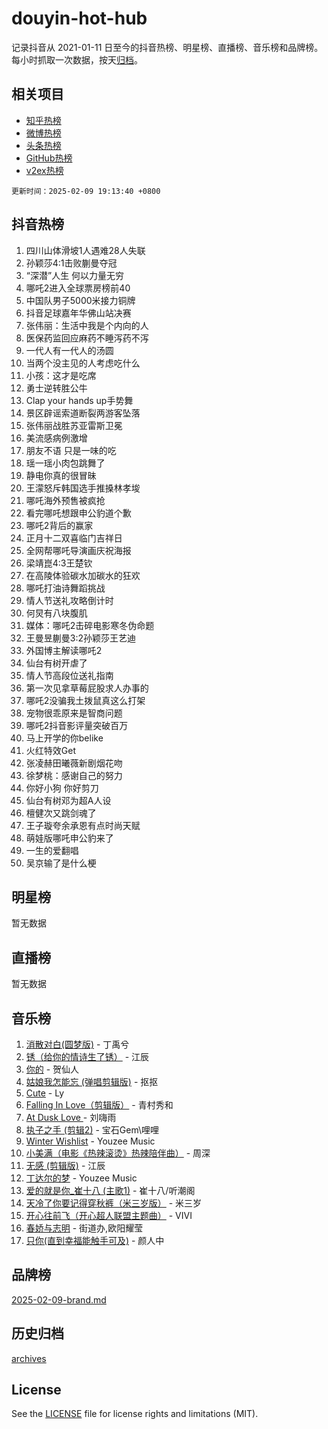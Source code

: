 # douyin-hot-hub

记录抖音从 2021-01-11 日至今的抖音热榜、明星榜、直播榜、音乐榜和品牌榜。每小时抓取一次数据，按天[归档](archives)。

## 相关项目

- [知乎热榜](https://github.com/lonnyzhang423/zhihu-hot-hub)
- [微博热榜](https://github.com/lonnyzhang423/weibo-hot-hub)
- [头条热榜](https://github.com/lonnyzhang423/toutiao-hot-hub)
- [GitHub热榜](https://github.com/lonnyzhang423/github-hot-hub)
- [v2ex热榜](https://github.com/lonnyzhang423/v2ex-hot-hub)


`更新时间：2025-02-09 19:13:40 +0800`

## 抖音热榜

1. 四川山体滑坡1人遇难28人失联
1. 孙颖莎4:1击败蒯曼夺冠
1. “深潜”人生 何以力量无穷
1. 哪吒2进入全球票房榜前40
1. 中国队男子5000米接力铜牌
1. 抖音足球嘉年华佛山站决赛
1. 张伟丽：生活中我是个内向的人
1. 医保药监回应麻药不睡泻药不泻
1. 一代人有一代人的汤圆
1. 当两个没主见的人考虑吃什么
1. 小孩：这才是吃席
1. 勇士逆转胜公牛
1. Clap your hands up手势舞
1. 景区辟谣索道断裂两游客坠落
1. 张伟丽战胜苏亚雷斯卫冕
1. 美流感病例激增
1. 朋友不语 只是一味的吃
1. 瑶一瑶小肉包跳舞了
1. 静电你真的很冒昧
1. 王濛怒斥韩国选手推搡林孝埈
1. 哪吒海外预售被疯抢
1. 看完哪吒想跟申公豹道个歉
1. 哪吒2背后的赢家
1. 正月十二双喜临门吉祥日
1. 全网帮哪吒导演画庆祝海报
1. 梁靖崑4:3王楚钦
1. 在高陵体验碳水加碳水的狂欢
1. 哪吒打油诗舞蹈挑战
1. 情人节送礼攻略倒计时
1. 何炅有八块腹肌
1. 媒体：哪吒2击碎电影寒冬伪命题
1. 王曼昱蒯曼3:2孙颖莎王艺迪
1. 外国博主解读哪吒2
1. 仙台有树开虐了
1. 情人节高段位送礼指南
1. 第一次见拿草莓屁股求人办事的
1. 哪吒2没骗我土拨鼠真这么打架
1. 宠物很乖原来是智商问题
1. 哪吒2抖音影评量突破百万
1. 马上开学的你belike
1. 火红特效Get
1. 张凌赫田曦薇新剧烟花吻
1. 徐梦桃：感谢自己的努力
1. 你好小狗 你好剪刀
1. 仙台有树邓为超A人设
1. 檀健次又跳剑魂了
1. 王子璇夸余承恩有点时尚天赋
1. 萌娃版哪吒申公豹来了
1. 一生的爱翻唱
1. 吴京输了是什么梗

## 明星榜

暂无数据

## 直播榜

暂无数据

## 音乐榜

1. [消散对白(圆梦版)](https://sf5-hl-cdn-tos.douyinstatic.com/obj/tos-cn-ve-2774/og4jB5I5IizzoZVAAAzWgBMAsMDWoArfwBOiFs) - 丁禹兮
1. [锈（给你的情诗生了锈）](https://sf5-hl-cdn-tos.douyinstatic.com/obj/tos-cn-ve-2774/o8a1PBtVqIYbPEGK6e5A4egedVMdm3fCIz6bbE) - 江辰
1. [你的](https://sf5-hl-cdn-tos.douyinstatic.com/obj/tos-cn-ve-2774/oYuIeKf42jB7sEV6B2upMdpYAgfrQWj0FeRegh) - 贺仙人
1. [姑娘我怎能忘 (弹唱剪辑版)](https://sf5-hl-cdn-tos.douyinstatic.com/obj/tos-cn-ve-2774/okamwrBGEMz6illuEofAsMV4yzF5tVWbBiA5AI) - 抠抠
1. [Cute](https://sf5-hl-cdn-tos.douyinstatic.com/obj/tos-cn-ve-2774/o4IbIzHWKAAB4wsS5qMBRiiAlEBGTpQRNfFvuo) - Ly
1. [Falling In Love（剪辑版）](https://sf5-hl-cdn-tos.douyinstatic.com/obj/tos-cn-ve-2774/o8ajpA8zzgBPahbBIO8AcKGBLJezFCRd1wfP9f) - 青村秀和
1. [ At Dusk  Love ](https://sf5-hl-cdn-tos.douyinstatic.com/obj/tos-cn-ve-2774/o8CrpCf5CaYgI4ZrtQgMQAFEfuGqNnRSDQAPBc) - 刘嗨雨
1. [执子之手 (剪辑2)](https://sf5-hl-cdn-tos.douyinstatic.com/obj/tos-cn-ve-2774/oUoZLQjCc31XzqsBnBQUNgeKtYPBcgbFDwtfcu) - 宝石Gem\哩哩
1. [Winter Wishlist](https://sf5-hl-cdn-tos.douyinstatic.com/obj/tos-cn-ve-2774/oIIgUOeamCFCVAzxN6MFRLIBlLGpUqQxeeHrLE) - Youzee Music
1. [小美满（电影《热辣滚烫》热辣陪伴曲）](https://sf5-hl-cdn-tos.douyinstatic.com/obj/tos-cn-ve-2774/o0GAn2lSgfZIDUgtevCGDQYnFg4CwnrBaxbTZL) - 周深
1. [无感 (剪辑版)](https://sf5-hl-cdn-tos.douyinstatic.com/obj/tos-cn-ve-2774/o0eIsUzJBDlQaQFC5OFlgbMEZC1TFYBftOBn6p) - 江辰
1. [丁达尔的梦](https://sf5-hl-cdn-tos.douyinstatic.com/obj/tos-cn-ve-2774/oMU3WirUZBVQkAC9ccG5P2IQirziZM2RTInUY) - Youzee Music
1. [爱的就是你_崔十八 (主歌1)](https://sf5-hl-cdn-tos.douyinstatic.com/obj/tos-cn-ve-2774/oI5BO5DhFZ6UTcNCnZaOCBLtZ7WIMQGfgnXf5E) - 崔十八/听潮阁
1. [天冷了你要记得穿秋裤（米三岁版）](https://sf3-cdn-tos.douyinstatic.com/obj/tos-cn-ve-2774/oQlIwVIDWiZ6BQilAorS7MA0AgCkQDvcZAdm1) - 米三岁
1. [开心往前飞（开心超人联盟主题曲）](https://sf5-hl-cdn-tos.douyinstatic.com/obj/tos-cn-ve-2774/9d8fb7c82cf1421fb93a9fe925275e0a) - VIVI
1. [春娇与志明](https://sf5-hl-cdn-tos.douyinstatic.com/obj/tos-cn-ve-2774/e530d8fceb7044b39707d7f9ff54add1) - 街道办,欧阳耀莹
1. [只你(直到幸福能触手可及)](https://sf5-hl-cdn-tos.douyinstatic.com/obj/tos-cn-ve-2774/o0lBkRDzFTeaVSUz3ZZSCBVtZ5DIMQGfgmEAuE) - 颜人中

## 品牌榜

[2025-02-09-brand.md](archives/2025-02-09-brand.md)

## 历史归档

[archives](archives)

## License

See the [LICENSE](LICENSE) file for license rights and limitations (MIT).
